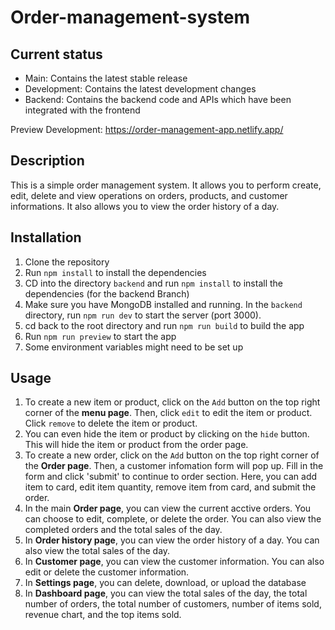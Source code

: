 # Order-management-system

## Current status
- Main: Contains the latest stable release
- Development: Contains the latest development changes
- Backend: Contains the backend code and APIs which have been integrated with the frontend

Preview Development: https://order-management-app.netlify.app/
## Description

This is a simple order management system. It allows you to perform create, edit, delete and view operations on orders, products, and customer informations.
It also allows you to view the order history of a day.

## Installation

1. Clone the repository
2. Run `npm install` to install the dependencies
3. CD into the directory `backend` and run `npm install` to install the dependencies (for the backend Branch)
4. Make sure you have MongoDB installed and running. In the `backend` directory, run `npm run dev` to start the server (port 3000). 
5. cd back to the root directory and run `npm run build` to build the app
6. Run `npm run preview` to start the app 
7. Some environment variables might need to be set up

## Usage

1. To create a new item or product, click on the `Add` button on the top right corner of the **menu page**. Then, click `edit` to edit the item or product. Click `remove` to delete the item or product.
2. You can even hide the item or product by clicking on the `hide` button. This will hide the item or product from the order page.
3. To create a new order, click on the `Add` button on the top right corner of the **Order page**. Then, a customer infomation form will pop up. Fill in the form and click 'submit' to continue to order section. Here, you can add item to card, edit item quantity, remove item from card, and submit the order.
4. In the main **Order page**, you can view the current acctive orders. You can choose to edit, complete, or delete the order. You can also view the completed orders and the total sales of the day.
5. In **Order history page**, you can view the order history of a day. You can also view the total sales of the day.
6. In **Customer page**, you can view the customer information. You can also edit or delete the customer information.
7. In **Settings page**, you can delete, download, or upload the database
8. In **Dashboard page**, you can view the total sales of the day, the total number of orders, the total number of customers, number of items sold, revenue chart, and the top items sold.
